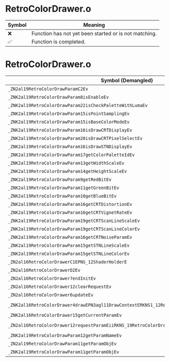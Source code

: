 # RetroColorDrawer.o
| Symbol | Meaning 
| ------------- | ------------- 
| :x: | Function has not yet been started or is not matching. 
| :white_check_mark: | Function is completed. 


# RetroColorDrawer.o
| Symbol (Demangled) | Symbol (Mangled) | Decompiled? |
| ------------- |  ------------- | ------------- |
| `_ZN2al19RetroColorDrawParamC2Ev` | `al::RetroColorDrawParam::RetroColorDrawParam(void)` | :white_check_mark: |
| `_ZNK2al19RetroColorDrawParam8isEnableEv` | `al::RetroColorDrawParam::isEnable(void)const` | :white_check_mark: |
| `_ZNK2al19RetroColorDrawParam22isCheckPaletteWithLumaEv` | `al::RetroColorDrawParam::isCheckPaletteWithLuma(void)const` | :white_check_mark: |
| `_ZNK2al19RetroColorDrawParam15isPointSamplingEv` | `al::RetroColorDrawParam::isPointSampling(void)const` | :white_check_mark: |
| `_ZNK2al19RetroColorDrawParam15isBaseColorModeEv` | `al::RetroColorDrawParam::isBaseColorMode(void)const` | :white_check_mark: |
| `_ZNK2al19RetroColorDrawParam16isDrawCRTDisplayEv` | `al::RetroColorDrawParam::isDrawCRTDisplay(void)const` | :white_check_mark: |
| `_ZNK2al19RetroColorDrawParam20isDrawCRTPixelSelectEv` | `al::RetroColorDrawParam::isDrawCRTPixelSelect(void)const` | :white_check_mark: |
| `_ZNK2al19RetroColorDrawParam16isDrawSTNDisplayEv` | `al::RetroColorDrawParam::isDrawSTNDisplay(void)const` | :white_check_mark: |
| `_ZNK2al19RetroColorDrawParam17getColorPaletteIdEv` | `al::RetroColorDrawParam::getColorPaletteId(void)const` | :white_check_mark: |
| `_ZNK2al19RetroColorDrawParam13getWidthScaleEv` | `al::RetroColorDrawParam::getWidthScale(void)const` | :white_check_mark: |
| `_ZNK2al19RetroColorDrawParam14getHeightScaleEv` | `al::RetroColorDrawParam::getHeightScale(void)const` | :white_check_mark: |
| `_ZNK2al19RetroColorDrawParam9getRedBitEv` | `al::RetroColorDrawParam::getRedBit(void)const` | :white_check_mark: |
| `_ZNK2al19RetroColorDrawParam11getGreenBitEv` | `al::RetroColorDrawParam::getGreenBit(void)const` | :white_check_mark: |
| `_ZNK2al19RetroColorDrawParam10getBlueBitEv` | `al::RetroColorDrawParam::getBlueBit(void)const` | :white_check_mark: |
| `_ZNK2al19RetroColorDrawParam16getCRTDistortionEv` | `al::RetroColorDrawParam::getCRTDistortion(void)const` | :white_check_mark: |
| `_ZNK2al19RetroColorDrawParam16getCRTVignetRateEv` | `al::RetroColorDrawParam::getCRTVignetRate(void)const` | :white_check_mark: |
| `_ZNK2al19RetroColorDrawParam19getCRTScanLineScaleEv` | `al::RetroColorDrawParam::getCRTScanLineScale(void)const` | :white_check_mark: |
| `_ZNK2al19RetroColorDrawParam19getCRTScanLineColorEv` | `al::RetroColorDrawParam::getCRTScanLineColor(void)const` | :white_check_mark: |
| `_ZNK2al19RetroColorDrawParam16getCRTNoiseParamEv` | `al::RetroColorDrawParam::getCRTNoiseParam(void)const` | :white_check_mark: |
| `_ZNK2al19RetroColorDrawParam15getSTNLineScaleEv` | `al::RetroColorDrawParam::getSTNLineScale(void)const` | :white_check_mark: |
| `_ZNK2al19RetroColorDrawParam15getSTNLineColorEv` | `al::RetroColorDrawParam::getSTNLineColor(void)const` | :white_check_mark: |
| `_ZN2al16RetroColorDrawerC1EPNS_12ShaderHolderE` | `al::RetroColorDrawer::RetroColorDrawer(al::ShaderHolder *)` | :white_check_mark: |
| `_ZN2al16RetroColorDrawerD2Ev` | `al::RetroColorDrawer::~RetroColorDrawer()` | :white_check_mark: |
| `_ZN2al16RetroColorDrawer7endInitEv` | `al::RetroColorDrawer::endInit(void)` | :white_check_mark: |
| `_ZN2al16RetroColorDrawer12clearRequestEv` | `al::RetroColorDrawer::clearRequest(void)` | :white_check_mark: |
| `_ZN2al16RetroColorDrawer6updateEv` | `al::RetroColorDrawer::update(void)` | :white_check_mark: |
| `_ZNK2al16RetroColorDrawer4drawEPN3agl11DrawContextERKNS1_12RenderBufferERKNS1_11TextureDataE` | `al::RetroColorDrawer::draw(agl::DrawContext *,agl::RenderBuffer const&,agl::TextureData const&)const` | :white_check_mark: |
| `_ZNK2al16RetroColorDrawer15getCurrentParamEv` | `al::RetroColorDrawer::getCurrentParam(void)const` | :white_check_mark: |
| `_ZN2al16RetroColorDrawer12requestParamEiiRKNS_19RetroColorDrawParamE` | `al::RetroColorDrawer::requestParam(int,int,al::RetroColorDrawParam const&)` | :white_check_mark: |
| `_ZNK2al19RetroColorDrawParam12getParamNameEv` | `al::RetroColorDrawParam::getParamName(void)const` | :white_check_mark: |
| `_ZN2al19RetroColorDrawParam11getParamObjEv` | `al::RetroColorDrawParam::getParamObj(void)` | :white_check_mark: |
| `_ZNK2al19RetroColorDrawParam11getParamObjEv` | `al::RetroColorDrawParam::getParamObj(void)const` | :white_check_mark: |
